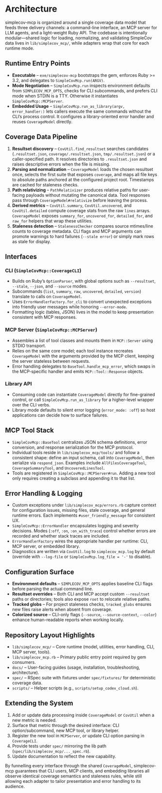 # Architecture

simplecov-mcp is organized around a single coverage data model that feeds three delivery channels: a command-line interface, an MCP server for LLM agents, and a light-weight Ruby API. The codebase is intentionally modular—shared logic for loading, normalizing, and validating SimpleCov data lives in `lib/simplecov_mcp/`, while adapters wrap that core for each runtime mode.

## Runtime Entry Points

- **Executable** – `exe/simplecov-mcp` bootstraps the gem, enforces Ruby >= 3.2, and delegates to `SimpleCovMcp.run(ARGV)`.
- **Mode Negotiation** – `SimpleCovMcp.run` inspects environment defaults from `SIMPLECOV_MCP_OPTS`, checks for CLI subcommands, and prefers CLI mode when STDIN is a TTY. Otherwise it instantiates `SimpleCovMcp::MCPServer`.
- **Embedded Usage** – `SimpleCovMcp.run_as_library(argv, error_handler:)` lets callers execute the same commands without the CLI’s process control. It configures a library-oriented error handler and reuses `CoverageModel` directly.

## Coverage Data Pipeline

1. **Resultset discovery** – `CovUtil.find_resultset` searches candidates (`.resultset.json`, `coverage/.resultset.json`, `tmp/.resultset.json`) or a caller-specified path. It resolves directories to `.resultset.json` and raises descriptive errors when the file is missing.
2. **Parsing and normalization** – `CoverageModel` loads the chosen resultset once, selects the first suite that exposes `coverage`, and maps all file keys to absolute paths anchored at the configured project root. Timestamps are cached for staleness checks.
3. **Path relativizing** – `PathRelativizer` produces relative paths for user-facing payloads without mutating the canonical data. Tool responses pass through `CoverageModel#relativize` before leaving the process.
4. **Derived metrics** – `CovUtil.summary`, `CovUtil.uncovered`, and `CovUtil.detailed` compute coverage stats from the raw `lines` arrays. `CoverageModel` exposes `summary_for`, `uncovered_for`, `detailed_for`, and `raw_for` helpers that wrap these utilities.
5. **Staleness detection** – `StalenessChecker` compares source mtimes/line counts to coverage metadata. CLI flags and MCP arguments can promote warnings to hard failures (`--stale error`) or simply mark rows as stale for display.

## Interfaces

### CLI (`SimpleCovMcp::CoverageCLI`)

- Builds on Ruby’s `OptionParser`, with global options such as `--resultset`, `--stale`, `--json`, and `--source` modes.
- Subcommands (`list`, `summary`, `raw`, `uncovered`, `detailed`, `version`) translate to calls on `CoverageModel`.
- Uses `ErrorHandlerFactory.for_cli` to convert unexpected exceptions into friendly user messages while honoring `--error-mode`.
- Formatting logic (tables, JSON) lives in the model to keep presentation consistent with MCP responses.

### MCP Server (`SimpleCovMcp::MCPServer`)

- Assembles a list of tool classes and mounts them in `MCP::Server` using STDIO transport.
- Relies on the same core model; each tool instance recreates `CoverageModel` with the arguments provided by the MCP client, keeping the server stateless between requests.
- Error handling delegates to `BaseTool.handle_mcp_error`, which swaps in the MCP-specific handler and emits `MCP::Tool::Response` objects.

### Library API

- Consuming code can instantiate `CoverageModel` directly for fine-grained control, or call `SimpleCovMcp.run_as_library` for a higher-level wrapper over the CLI verbs.
- Library mode defaults to silent error logging (`error_mode: :off`) so host applications can decide how to surface failures.

## MCP Tool Stack

- `SimpleCovMcp::BaseTool` centralizes JSON schema definitions, error conversion, and response serialization for the MCP protocol.
- Individual tools reside in `lib/simplecov_mcp/tools/` and follow a consistent shape: define an input schema, call into `CoverageModel`, then serialize via `respond_json`. Examples include `AllFilesCoverageTool`, `CoverageSummaryTool`, and `UncoveredLinesTool`.
- Tools are registered in `SimpleCovMcp::MCPServer#run`. Adding a new tool only requires creating a subclass and appending it to that list.

## Error Handling & Logging

- Custom exceptions under `lib/simplecov_mcp/errors.rb` capture context for configuration issues, missing files, stale coverage, and general runtime errors. Each implements `#user_friendly_message` for consistent UX.
- `SimpleCovMcp::ErrorHandler` encapsulates logging and severity decisions. Modes (`:off`, `:on`, `:on_with_trace`) control whether errors are recorded and whether stack traces are included.
- `ErrorHandlerFactory` wires the appropriate handler per runtime: CLI, MCP server, or embedded library.
- Diagnostics are written via `CovUtil.log` to `simplecov_mcp.log` by default (override with `--log-file` or `SimpleCovMcp.log_file = '-'` to disable).

## Configuration Surface

- **Environment defaults** – `SIMPLECOV_MCP_OPTS` applies baseline CLI flags before parsing the actual command line.
- **Resultset overrides** – Both CLI and MCP accept custom `--resultset` paths or directories; tools also expose `root` to relocate relative paths.
- **Tracked globs** – For project staleness checks, `tracked_globs` ensures new files raise alerts when absent from coverage.
- **Colorized source** – CLI-only flags (`--source`, `--source-context`, `--color`) enhance human-readable reports when working locally.

## Repository Layout Highlights

- `lib/simplecov_mcp/` – Core runtime (model, utilities, error handling, CLI, MCP server, tools).
- `lib/simplecov_mcp.rb` – Primary public entry point required by gem consumers.
- `docs/` – User-facing guides (usage, installation, troubleshooting, architecture).
- `spec/` – RSpec suite with fixtures under `spec/fixtures/` for deterministic coverage data.
- `scripts/` – Helper scripts (e.g., `scripts/setup_codex_cloud.sh`).

## Extending the System

1. Add or update data processing inside `CoverageModel` or `CovUtil` when a new metric is needed.
2. Surface that metric through the desired interface: CLI option/subcommand, new MCP tool, or library helper.
3. Register the new tool in `MCPServer`, or update CLI option parsing in `CoverageCLI`.
4. Provide tests under `spec/` mirroring the lib path (`spec/lib/simplecov_mcp/..._spec.rb`).
5. Update documentation to reflect the new capability.

By funnelling every interface through the shared `CoverageModel`, simplecov-mcp guarantees that CLI users, MCP clients, and embedding libraries all observe identical coverage semantics and staleness rules, while still allowing each adapter to tailor presentation and error handling to its audience.

